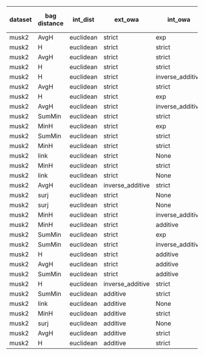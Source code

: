 | dataset | bag distance | int_dist | ext_owa | int_owa | Accuracy | F1 | TP | TN | FP | FN | Sensitivity | False Negative Rate | False Positive Rate | Specificity | Precission | False omission rate | FDR | Negative predictive value |
|---------|--------------|----------|---------|---------|----------|----|----|----|----|----|-------------|---------------------|---------------------|-------------|------------|---------------------|-----|---------------------------|
| musk2 | AvgH | euclidean | strict | exp | 0.87 | 0.88 | 49 | 38 | 2 | 11 | 0.82 | 0.18 | 0.05 | 0.95 | 0.96 | 0.22 | 0.04 | 0.78 |
| musk2 | H | euclidean | strict | strict | 0.83 | 0.84 | 45 | 38 | 2 | 15 | 0.75 | 0.25 | 0.05 | 0.95 | 0.96 | 0.28 | 0.04 | 0.72 |
| musk2 | AvgH | euclidean | strict | strict | 0.83 | 0.84 | 46 | 37 | 3 | 14 | 0.77 | 0.23 | 0.07 | 0.93 | 0.94 | 0.27 | 0.06 | 0.73 |
| musk2 | H | euclidean | strict | strict | 0.83 | 0.84 | 45 | 38 | 2 | 15 | 0.75 | 0.25 | 0.05 | 0.95 | 0.96 | 0.28 | 0.04 | 0.72 |
| musk2 | H | euclidean | strict | inverse_additive | 0.82 | 0.84 | 46 | 36 | 4 | 14 | 0.77 | 0.23 | 0.1 | 0.9 | 0.92 | 0.28 | 0.08 | 0.72 |
| musk2 | AvgH | euclidean | strict | strict | 0.83 | 0.84 | 46 | 37 | 3 | 14 | 0.77 | 0.23 | 0.07 | 0.93 | 0.94 | 0.27 | 0.06 | 0.73 |
| musk2 | H | euclidean | strict | exp | 0.82 | 0.83 | 45 | 37 | 3 | 15 | 0.75 | 0.25 | 0.07 | 0.93 | 0.94 | 0.29 | 0.06 | 0.71 |
| musk2 | AvgH | euclidean | strict | inverse_additive | 0.81 | 0.83 | 46 | 35 | 5 | 14 | 0.77 | 0.23 | 0.12 | 0.88 | 0.9 | 0.29 | 0.1 | 0.71 |
| musk2 | SumMin | euclidean | strict | strict | 0.79 | 0.81 | 46 | 33 | 7 | 14 | 0.77 | 0.23 | 0.17 | 0.82 | 0.87 | 0.3 | 0.13 | 0.7 |
| musk2 | MinH | euclidean | strict | exp | 0.79 | 0.81 | 45 | 34 | 6 | 15 | 0.75 | 0.25 | 0.15 | 0.85 | 0.88 | 0.31 | 0.12 | 0.69 |
| musk2 | SumMin | euclidean | strict | strict | 0.79 | 0.81 | 46 | 33 | 7 | 14 | 0.77 | 0.23 | 0.17 | 0.82 | 0.87 | 0.3 | 0.13 | 0.7 |
| musk2 | MinH | euclidean | strict | strict | 0.77 | 0.8 | 45 | 32 | 8 | 15 | 0.75 | 0.25 | 0.2 | 0.8 | 0.85 | 0.32 | 0.15 | 0.68 |
| musk2 | link | euclidean | strict | None | 0.78 | 0.8 | 44 | 34 | 6 | 16 | 0.73 | 0.27 | 0.15 | 0.85 | 0.88 | 0.32 | 0.12 | 0.68 |
| musk2 | MinH | euclidean | strict | strict | 0.77 | 0.8 | 45 | 32 | 8 | 15 | 0.75 | 0.25 | 0.2 | 0.8 | 0.85 | 0.32 | 0.15 | 0.68 |
| musk2 | link | euclidean | strict | None | 0.78 | 0.8 | 44 | 34 | 6 | 16 | 0.73 | 0.27 | 0.15 | 0.85 | 0.88 | 0.32 | 0.12 | 0.68 |
| musk2 | AvgH | euclidean | inverse_additive | strict | 0.8 | 0.8 | 41 | 39 | 1 | 19 | 0.68 | 0.32 | 0.03 | 0.97 | 0.98 | 0.33 | 0.02 | 0.67 |
| musk2 | surj | euclidean | strict | None | 0.77 | 0.79 | 43 | 34 | 6 | 17 | 0.72 | 0.28 | 0.15 | 0.85 | 0.88 | 0.33 | 0.12 | 0.67 |
| musk2 | surj | euclidean | strict | None | 0.77 | 0.79 | 43 | 34 | 6 | 17 | 0.72 | 0.28 | 0.15 | 0.85 | 0.88 | 0.33 | 0.12 | 0.67 |
| musk2 | MinH | euclidean | strict | inverse_additive | 0.75 | 0.77 | 43 | 32 | 8 | 17 | 0.72 | 0.28 | 0.2 | 0.8 | 0.84 | 0.35 | 0.16 | 0.65 |
| musk2 | MinH | euclidean | strict | additive | 0.75 | 0.77 | 43 | 32 | 8 | 17 | 0.72 | 0.28 | 0.2 | 0.8 | 0.84 | 0.35 | 0.16 | 0.65 |
| musk2 | SumMin | euclidean | strict | exp | 0.73 | 0.76 | 42 | 31 | 9 | 18 | 0.7 | 0.3 | 0.23 | 0.78 | 0.82 | 0.37 | 0.18 | 0.63 |
| musk2 | SumMin | euclidean | strict | inverse_additive | 0.72 | 0.76 | 45 | 27 | 13 | 15 | 0.75 | 0.25 | 0.33 | 0.68 | 0.78 | 0.36 | 0.22 | 0.64 |
| musk2 | H | euclidean | strict | additive | 0.75 | 0.75 | 38 | 37 | 3 | 22 | 0.63 | 0.37 | 0.07 | 0.93 | 0.93 | 0.37 | 0.07 | 0.63 |
| musk2 | AvgH | euclidean | strict | additive | 0.74 | 0.75 | 38 | 36 | 4 | 22 | 0.63 | 0.37 | 0.1 | 0.9 | 0.9 | 0.38 | 0.1 | 0.62 |
| musk2 | SumMin | euclidean | strict | additive | 0.69 | 0.74 | 43 | 26 | 14 | 17 | 0.72 | 0.28 | 0.35 | 0.65 | 0.75 | 0.4 | 0.25 | 0.6 |
| musk2 | H | euclidean | inverse_additive | strict | 0.72 | 0.7 | 33 | 39 | 1 | 27 | 0.55 | 0.45 | 0.03 | 0.97 | 0.97 | 0.41 | 0.03 | 0.59 |
| musk2 | SumMin | euclidean | additive | strict | 0.65 | 0.63 | 30 | 35 | 5 | 30 | 0.5 | 0.5 | 0.12 | 0.88 | 0.86 | 0.46 | 0.14 | 0.54 |
| musk2 | link | euclidean | additive | None | 0.65 | 0.61 | 27 | 38 | 2 | 33 | 0.45 | 0.55 | 0.05 | 0.95 | 0.93 | 0.46 | 0.07 | 0.54 |
| musk2 | MinH | euclidean | additive | strict | 0.66 | 0.6 | 26 | 40 | 0 | 34 | 0.43 | 0.57 | 0.0 | 1.0 | 1.0 | 0.46 | 0.0 | 0.54 |
| musk2 | surj | euclidean | additive | None | 0.64 | 0.6 | 27 | 37 | 3 | 33 | 0.45 | 0.55 | 0.07 | 0.93 | 0.9 | 0.47 | 0.1 | 0.53 |
| musk2 | AvgH | euclidean | additive | strict | 0.63 | 0.55 | 23 | 40 | 0 | 37 | 0.38 | 0.62 | 0.0 | 1.0 | 1.0 | 0.48 | 0.0 | 0.52 |
| musk2 | H | euclidean | additive | strict | 0.6 | 0.5 | 20 | 40 | 0 | 40 | 0.33 | 0.67 | 0.0 | 1.0 | 1.0 | 0.5 | 0.0 | 0.5 |
